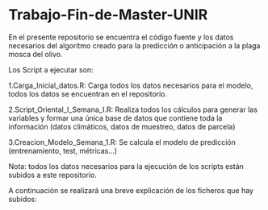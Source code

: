 # Trabajo-Fin-de-Master-UNIR
En el presente repositorio se encuentra el código fuente y los datos necesarios del algoritmo creado para la predicción o anticipación a la plaga mosca del olivo.

Los Script a ejecutar son:

1.Carga_Inicial_datos.R: Carga todos los datos necesarios para el modelo, todos los datos se encuentran en el repositorio.

2.Script_Oriental_I_Semana_I.R: Realiza todos los cálculos para generar las variables y formar una única base de datos que contiene toda la información (datos climáticos, datos de muestreo, datos de parcela)

3.Creacion_Modelo_Semana_1.R: Se calcula el modelo de predicción (entrenamiento, test, métricas...) 

Nota: todos los datos necesarios para la ejecución de los scripts están subidos a este repositorio.

A continuación se realizará una breve explicación de los ficheros que hay subidos:


